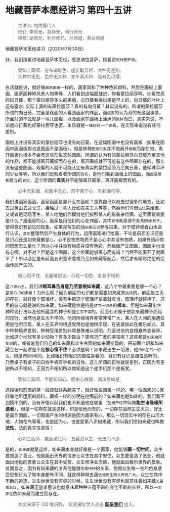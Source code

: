# 地藏菩萨本愿经讲习 第四十五讲

> 主讲人: 内院看门人 <br />
> 校订: 李师兄，胡师兄，利行师兄 <br />
> 审核: 胡师兄，利行师兄，孙师姐，黄兰师姐 <br />

地藏菩萨本愿经讲习（2020年7月30日）

好，我们接着讲地藏菩萨本愿经，感恩诸位菩萨，接着讲`觉林菩萨偈`。

> 譬如工画师．分布诸彩色．虚妄取异相．大种无差别．<br />
> 大种中无色．色中无大种．亦不离大种．而有色可得．<br />

白话就是说，就好像`画家画画`一样的，画家调和了种种色彩颜料，然后在画板上画画，画家画种种风景人物等等，人们看到这幅画就说，你看蒙拉丽莎啊，你看梵高的向日葵，那个蒙拉丽莎多么的美丽，向日葵看得出来是早上的，向日葵的叶片上还有露水. 实际上真的有蒙拉丽莎？真的有向日葵？其实没有的。所谓的蒙拉丽莎所谓的向日葵，完全是观画的人看到画家的作品，而`虚妄`的认为真的有这回事情，所面对的不过就是一块儿画板，以及画家在画板上涂满的`颜料`而已，真实来说，不论是向日葵也好蒙拉丽莎也罢，本质就是`一堆颜料` `一个画板`，在实际来说没有任何差别。

画板上并没有真实的蒙拉丽莎也没有向日葵，在这幅图画中也没有画板（如果在图画中画画板那也是图画不是画板），但是种种`图画形象`并不能离开`画板`而存在的，离开画板也根本不会有这些形象这些图画，所谓的认为有的蒙拉丽莎向日葵乃至其他的作品，都不能够离开画板而存在的，离开画板就不可能有这些图画存在的。那么没有这些图画，观看的人就不可能认定有真实的蒙拉丽莎乃至向日葵，戴珍珠耳环的少女等等，所以我们说观看者所谓的`真实`，是他们看到画板上的图画，而`虚妄想象`建立的`真实`，这个所谓的**真实**并不能够离开画家，离开画板而有的。

> 心中无彩画．彩画中无心．然不离于心．有彩画可得．

我们讲画家画画，画家画画是靠什么在画呢？是靠自己以前去过很多的地方，比如去过黄山去过长江，接触过一些人比如农夫工人等等，然后他们凭借`记忆`来绘画，又或者是现场写生，某人给他们作模特他们按照某人的形象来绘画，这里面最重要是什么？是画家的心，画家是用他们的心在作画，其中`如来藏`源源不断的`输出种子`，使得意识有记忆的现象，如果是写生的话`前面五识`参与进来，对于模特或者山水进行认识，`意识`整理然后产生身体的行为，运用画笔进行绘画，不论是前面五识还是意识心还是如来藏都是`心`。心不是物质物质不是心心中并没有物质，如果有请问你的思想怎么量化？所以心中并没有物质并没有色彩，而绘画产生图画，图画中也没有心啊，对不对？但是这个图画，这个绘画能够离心而有吗？当然不能离开了就画不了！所以必定是有前面五识意识意根乃至如来藏等配合，然后才有精彩绝伦的绘画作品产生的。

> 彼心恒不住．无量难思议．示现一切色．各各不相知.

这`八识心王`，我们讲**眼耳鼻舌身意乃至意根如来藏**，这八个中最重要是哪一个心？是`第八识如来藏`！为什么呢？因为前面的七识都是需要如来藏来`执持`的，前面是生灭的存在，就好像个玻璃杯，没有手把这个玻璃杯拿着就哐当，玻璃杯就碎掉了，这里的彼心就是说的如来藏，如来藏是依是持是`建立一切法`的**根本**，但是如来藏出生种种现行法以及他所蕴含的种子却是`生灭不停`的，前面七识属于依如来藏种子而起的现行，当然也是生灭不停的。他的所缘境界非常非常广大，某人在人间的境遇受用是他所示现，某人在天界的境遇受用也是他所示现，在娑婆如此在极乐如此，其中种种境界差别，种种受用差别非常悬殊难以说明，乃至说他内变根身外变器界，比如这个地球有多少动物？有多少昆虫？更何况广袤的宇宙呢？这些都是`如来藏所变现`的，或者说我们自己的如来藏和众生共同的如来藏变现的，把前面七识和如来藏合在一起讲是不是**彼心恒不住**？必须是啊！如来藏出生一切法，他`所出生的一切法`，却是`界限分明`的，比如眼识有眼识的自性是看的，耳识有耳识是自性是听的，乃至桌子有桌子的自性手机有手机的自性，这儿所谓的自性就是差别，正因为有差别所以不相知，正因为不相知所以你知道这个是手机那个是板凳。

> 譬如工画师．不能知自心．而由心故画．诸法性如是.

这段话和前面的第一段颂就联系起来了，就好像说画家一样的，哪一位画家的`心`就好像他所运用的颜料，画板一样的分明在他面前的？如来藏也是如此的，我们看不到摸不到的，没有开悟以前我们也不知道他在哪里（在`楞严经`中叫做**能生诸缘缘所遗者**），但是一切存在就是这样，却是依他而有的，一切存在固然生生灭灭，好比是画作图画，一切图画产生的根源是因为画家有`心`，那么一切现实中的存在山河大地，人物花鸟等等，也是因为`心`，也就是第八识如来藏，所以我们把如来藏也叫做**法性**，法的真实性真性！

> 心如工画师．能画诸世间．五蕴悉从生．无法而不造.

是的，`如来藏`就是这样，如来藏本身就好像是一个画家，他能够**画一切世间**，众生要是造了善业，他就画出天界的情景让众生在其中安住，众生要是造了恶业，他就画出地狱的景象让众生在其中受苦，众生修净业念佛，他就画出极乐世界的景象。总而言之，因为有如来藏的关系他能够`受熏持种`的关系，使得众生每一生的色身感受思想行为了知本身都有不同，就这样种种五蕴`依他而生而长养而广大`，众生在其中不断的追逐，生生世世没有穷尽的时候，生生世世没有穷尽也就意味着如来藏`无量难思议`，如来藏无量难思议也就意味着种种五蕴不断的变化不断的长养，所以`一切存在`依如来藏而建立而存在。

> 本文来源于 QQ 唯识群， 欢迎诸位学人点击 **[联系我们](https://mp.weixin.qq.com/s/lZCfWjmLjgNR165Tx4_bCQ)** 加入。
